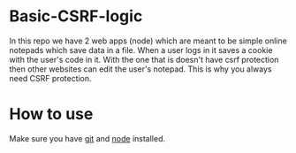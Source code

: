 # Basic-CSRF-logic

In this repo we have 2 web apps (node) which are meant to be simple online notepads which save data in a file. When a user logs in it saves a cookie with the user's code in it. With the one that is doesn't have csrf protection then other websites can edit the user's notepad. This is why you always need CSRF protection.

# How to use
Make sure you have [git](https://git-scm.com/) and [node](https://nodejs.org/) installed.
